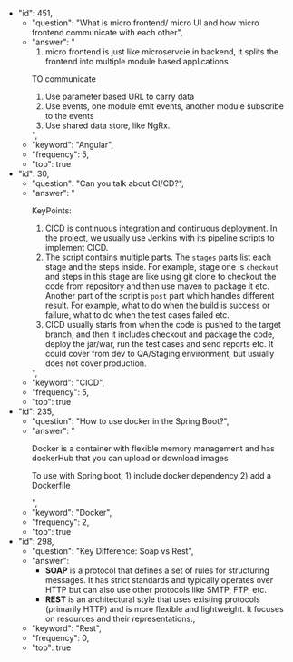 
- "id": 451,
    - "question": "What is micro frontend/ micro UI and how micro frontend communicate with each other",
    - "answer": "<ol><li>micro frontend is just like microservcie in backend, it splits the frontend into multiple module based applications</li></ol><p>TO communicate</p><ol><li>Use parameter based URL to carry data</li><li>Use events, one module emit events, another module subscribe to the events</li><li>Use shared data store, like NgRx. </li></ol>",
    - "keyword": "Angular",
    - "frequency": 5,
    - "top": true
- "id": 30,
    - "question": "Can you talk about CI/CD?",
    - "answer": "<p>KeyPoints:</p><ol><li>CICD is continuous integration and continuous deployment. In the project, we usually use Jenkins with its pipeline scripts to implement CICD. </li><li>The script contains multiple parts. The `stages` parts list each stage and the steps inside. For example, stage one is `checkout` and steps in this stage are like using git clone to checkout the code from repository and then use maven to package it etc.  Another part of the script is `post` part which handles different result. For example, what to do when the build is success or failure, what to do when the test cases failed etc. </li><li>CICD usually starts from when the code is pushed to the target branch, and then it includes checkout and package the code, deploy the jar/war, run the test cases and send reports etc. It could cover from dev to QA/Staging environment, but usually does not cover production.</li></ol>",
    - "keyword": "CICD",
    - "frequency": 5,
    - "top": true
- "id": 235,
    - "question": "How to use docker in the Spring Boot?",
    - "answer": "<p>Docker is a container with flexible memory management and has dockerHub that you can upload or download images</p><p>To use with Spring boot, 1) include docker dependency 2) add a Dockerfile</p>",
    - "keyword": "Docker",
    - "frequency": 2,
    - "top": true
- "id": 298,
    - "question": "Key Difference: Soap vs Rest",
    - "answer": 
        - **SOAP** is a protocol that defines a set of rules for structuring messages. It has strict standards and typically operates over HTTP but can also use other protocols like SMTP, FTP, etc.
	    - **REST** is an architectural style that uses existing protocols (primarily HTTP) and is more flexible and lightweight. It focuses on resources and their representations.,
    - "keyword": "Rest",
    - "frequency": 0,
    - "top": true